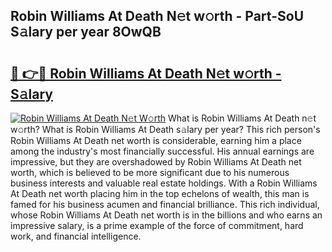 ## Robin Williams At Death N𝚎t w𝚘rth - Part-SoU S𝚊lary per year 8OwQB

# <h2><a href="http://gc3fz0o.nevu.top/?p=Robin+Williams+At+Death">🔗 👉🔴 Robin Williams At Death N𝚎t w𝚘rth - S𝚊lary</a></h2>

[![Robin Williams At Death N𝚎t W𝚘rth](https://i.imgur.com/Oavwk0R.jpeg)](http://gc3fz0o.nevu.top/?p=Robin+Williams+At+Death)
What is Robin Williams At Death n𝚎t w𝚘rth? What is Robin Williams At Death s𝚊lary per year?
This rich person's Robin Williams At Death net worth is considerable, earning him a place among the industry's most financially successful. His annual earnings are impressive, but they are overshadowed by Robin Williams At Death net worth, which is believed to be more significant due to his numerous business interests and valuable real estate holdings. With a Robin Williams At Death net worth placing him in the top echelons of wealth, this man is famed for his business acumen and financial brilliance. This rich individual, whose Robin Williams At Death net worth is in the billions and who earns an impressive salary, is a prime example of the force of commitment, hard work, and financial intelligence.
